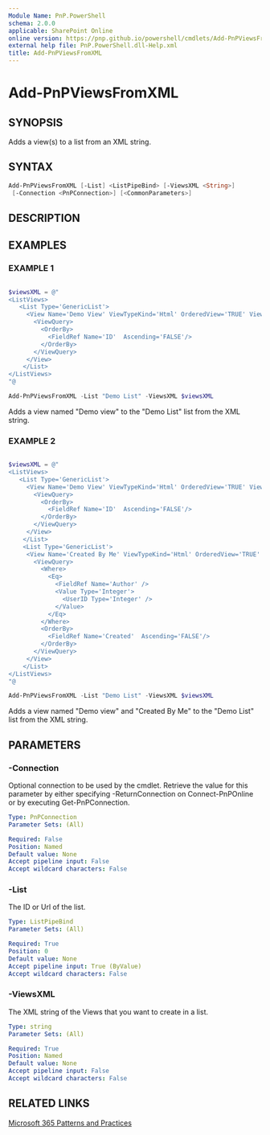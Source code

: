```yaml
---
Module Name: PnP.PowerShell
schema: 2.0.0
applicable: SharePoint Online
online version: https://pnp.github.io/powershell/cmdlets/Add-PnPViewsFromXML.html
external help file: PnP.PowerShell.dll-Help.xml
title: Add-PnPViewsFromXML
---
```

  
# Add-PnPViewsFromXML

## SYNOPSIS
Adds a view(s) to a list from an XML string.

## SYNTAX

```powershell
Add-PnPViewsFromXML [-List] <ListPipeBind> [-ViewsXML <String>] 
 [-Connection <PnPConnection>] [<CommonParameters>]
```

## DESCRIPTION

## EXAMPLES

### EXAMPLE 1
```powershell

$viewsXML = @"
<ListViews>
   <List Type='GenericList'>
     <View Name='Demo View' ViewTypeKind='Html' OrderedView='TRUE' ViewFields='Author,Created,Editor,Modified' RowLimit='30' DefaultView='TRUE'>
       <ViewQuery>
         <OrderBy>
           <FieldRef Name='ID'  Ascending='FALSE'/>
         </OrderBy>
       </ViewQuery>
     </View>
    </List>
</ListViews>
"@

Add-PnPViewsFromXML -List "Demo List" -ViewsXML $viewsXML
```

Adds a view named "Demo view" to the "Demo List" list from the XML string.

### EXAMPLE 2
```powershell

$viewsXML = @"
<ListViews>
   <List Type='GenericList'>
     <View Name='Demo View' ViewTypeKind='Html' OrderedView='TRUE' ViewFields='Author,Created,Editor,Modified' RowLimit='30' DefaultView='TRUE'>
       <ViewQuery>
         <OrderBy>
           <FieldRef Name='ID'  Ascending='FALSE'/>
         </OrderBy>
       </ViewQuery>
     </View>
    </List>
    <List Type='GenericList'>
     <View Name='Created By Me' ViewTypeKind='Html' OrderedView='TRUE' ViewFields='Author,Created,Editor,Modified' RowLimit='30' DefaultView='FALSE'>
       <ViewQuery>
         <Where>
           <Eq>
             <FieldRef Name='Author' />
             <Value Type='Integer'>
               <UserID Type='Integer' />
             </Value>
           </Eq>
         </Where>
         <OrderBy>
           <FieldRef Name='Created'  Ascending='FALSE'/>
         </OrderBy>
       </ViewQuery>
     </View>
    </List>
</ListViews>
"@

Add-PnPViewsFromXML -List "Demo List" -ViewsXML $viewsXML
```

Adds a view named "Demo view" and "Created By Me" to the "Demo List" list from the XML string.

## PARAMETERS

### -Connection
Optional connection to be used by the cmdlet. Retrieve the value for this parameter by either specifying -ReturnConnection on Connect-PnPOnline or by executing Get-PnPConnection.

```yaml
Type: PnPConnection
Parameter Sets: (All)

Required: False
Position: Named
Default value: None
Accept pipeline input: False
Accept wildcard characters: False
```

### -List
The ID or Url of the list.

```yaml
Type: ListPipeBind
Parameter Sets: (All)

Required: True
Position: 0
Default value: None
Accept pipeline input: True (ByValue)
Accept wildcard characters: False
```

### -ViewsXML
The XML string of the Views that you want to create in a list.

```yaml
Type: string
Parameter Sets: (All)

Required: True
Position: Named
Default value: None
Accept pipeline input: False
Accept wildcard characters: False
```


## RELATED LINKS

[Microsoft 365 Patterns and Practices](https://aka.ms/m365pnp)


